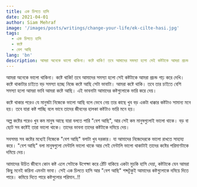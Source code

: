 ```yaml
---
title: এক চিলতে হাসি
date: 2021-04-01
author: Siam Mehraf
image: '/images/posts/writings/change-your-life/ek-cilte-hasi.jpg'
tags:
  - এক চিলতে হাসি
  - কষ্টে
  - বেশ আছি
lang: 'bn'
description: আমরা অনেকে ভালো থাকিনা। কষ্টে থাকি! তবে আমাদের সমস্যা হলো সেই কষ্টটাকে আমরা প্রচন্ড গাঢ় করে দেখি...
---
```


আমরা অনেকে ভালো থাকিনা। কষ্টে থাকি! তবে আমাদের সমস্যা হলো সেই কষ্টটাকে আমরা প্রচন্ড গাঢ় করে দেখি। কষ্টে থাকাটার চাইতে বড় সমস্যা হচ্ছে নিজে কষ্টে আছি সেটা ভাবাটা। আমরা কষ্টে থাকি। তবে তার চাইতে বেশি সমস্যা হলো আমরা ভাবি আমরা কষ্টে আছি। এই ভাবনাটা আমাদের কষ্টগুলোকে ভারি করে দেয়।

কষ্টে থাকার পরেও যে মানুষটা নিজেকে ভালো আছি বলে ভেবে নেয় তার কাছে খুব বড় একটা ধাক্কার কষ্টটাও সামান্য মনে হয়। তবে যারা কষ্ট পাচ্ছি বলে ভাবে তাদের জীবনের হালকা কষ্টটাও ভারি মনে হয়।

অল্প কষ্টের পরেও খুব কম মানুষ আছে যারা বলতে পারি "বেশ আছি", আর সেই কম মানুষগুলোই ভালো থাকে। বড় বা ছোট সব কষ্টেই তারা ভালো থাকে। তাদের ভাবনা তাদের কষ্টটাকে দমিয়ে দেয়।

সবসময় সব কষ্টের মধ্যেই নিজেকে "বেশ আছি" বলাটা খুব দরকার। যা আমাদের নিজেদেরকে ভালো রাখতে সাহায্য করে। "বেশ আছি" বলা মানুষগুলো মেন্টালি ভালো থাকে আর সেই মেন্টালি ভালো থাকাটাই তাদের কষ্টের পরিমাণটাকে দমিয়ে দেয়।

আমাদের উচিত জীবনে কোন কষ্ট এলে সেটাকে উপেক্ষা করে ঠোঁট বাকিয়ে একটা মুচকি হাসি দেয়া, কষ্টটাকে যেন আমরা কিছু মনেই করিনা এমনটা ভাবা। সেই এক চিলতে হাসি আর "বেশ আছি" শব্দটুকুই আমাদের কষ্টগুলোকে দমিয়ে দিতে পারে। কমিয়ে দিতে পারে কষ্টগুলোর পরিমান..!!
